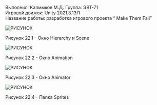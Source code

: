 Выполнил: Калмыков М.Д. 
Группа: ЭВТ-71  
Игровой движок: Unity 2021.3.13f1  
Название работы: разработка игрового проекта “ Make Them Fall”




![РИСУНОК](https://gspics.org/images/2022/12/03/0Xe7kL.png)  

Рисунок 22.1 - Окно Hierarchy и Scene

![РИСУНОК](https://gspics.org/images/2022/12/03/0Xe54y.png)  

Рисунок 22.2 - Окно Animation

![РИСУНОК](https://gspics.org/images/2022/12/03/0XeORD.png)  

Рисунок 22.3 - Окно Animator

![РИСУНОК](https://gspics.org/images/2022/12/03/0Xeyy3.png)  

Рисунок 22.4 - Папка Sprites